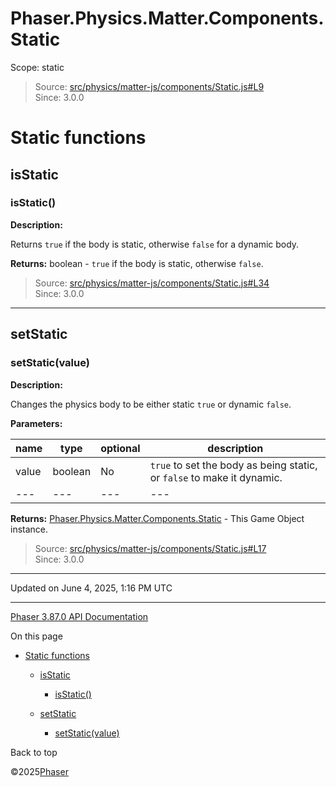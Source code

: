 # Phaser.Physics.Matter.Components.Static

Scope:
static

> Source: [src/physics/matter-js/components/Static.js#L9](https://github.com/phaserjs/phaser/blob/v3.87.0/src/physics/matter-js/components/Static.js#L9)  
> Since: 3.0.0

# Static functions

## isStatic

### <instance> isStatic()

**Description:**

Returns `true` if the body is static, otherwise `false` for a dynamic body.

**Returns:** boolean - `true` if the body is static, otherwise `false`.

> Source: [src/physics/matter-js/components/Static.js#L34](https://github.com/phaserjs/phaser/blob/v3.87.0/src/physics/matter-js/components/Static.js#L34)  
> Since: 3.0.0

---

## setStatic

### <instance> setStatic(value)

**Description:**

Changes the physics body to be either static `true` or dynamic `false`.

**Parameters:**

| name | type | optional | description |
| --- | --- | --- | --- |
| value | boolean | No | `true` to set the body as being static, or `false` to make it dynamic. |
| --- | --- | --- | --- |

**Returns:** [Phaser.Physics.Matter.Components.Static](physics-matter-components-static.md) - This Game Object instance.

> Source: [src/physics/matter-js/components/Static.js#L17](https://github.com/phaserjs/phaser/blob/v3.87.0/src/physics/matter-js/components/Static.js#L17)  
> Since: 3.0.0

---

Updated on June 4, 2025, 1:16 PM UTC

---

[Phaser 3.87.0 API Documentation](../../index.md)

On this page

* [Static functions](#static-functions)

  + [isStatic](#isstatic)

    - [<instance> isStatic()](#instance-isstatic)
  + [setStatic](#setstatic)

    - [<instance> setStatic(value)](#instance-setstaticvalue)

Back to top

©2025[Phaser](https://docs.phaser.io)